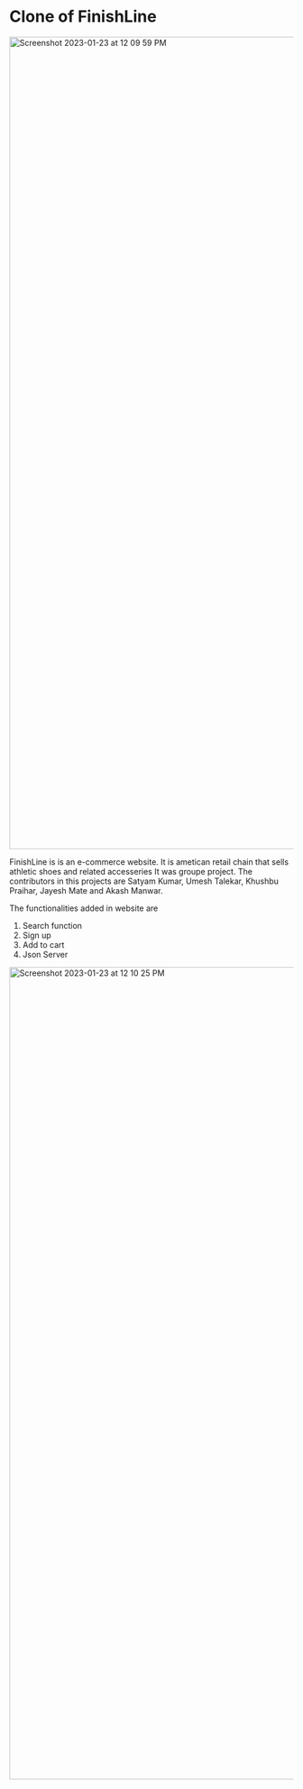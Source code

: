 # Clone of FinishLine
<img width="1440" alt="Screenshot 2023-01-23 at 12 09 59 PM" src="https://user-images.githubusercontent.com/112842012/213980290-5a2728a1-e7db-4a1d-8626-fc9abcc48a7d.png">

FinishLine is is an e-commerce website. It is ametican retail chain that sells athletic shoes and related accesseries 
It was groupe project. The contributors in this projects are Satyam Kumar, Umesh Talekar, Khushbu Praihar, Jayesh Mate and Akash Manwar.

The functionalities added in website are 
  1. Search function
  2. Sign up
  3. Add to cart
  4. Json Server


<img width="1440" alt="Screenshot 2023-01-23 at 12 10 25 PM" src="https://user-images.githubusercontent.com/112842012/213981048-28ea6383-c905-4062-86ef-3858cddda032.png">
